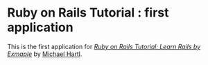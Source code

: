 # Ruby on Rails Tutorial : first application

This is the first application for [*Ruby on Rails Tutorial: Learn Rails by Exmaple*](http://rubyonrails.org/) by [Michael Hartl](http://michealhurtl.com).